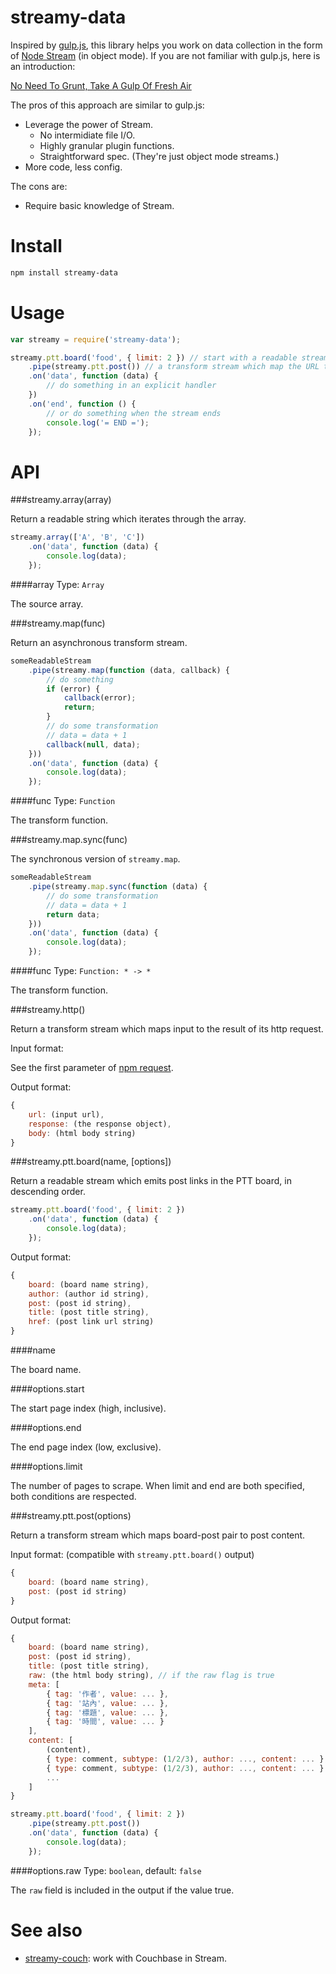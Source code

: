streamy-data
=========

Inspired by [gulp.js](http://gulpjs.com/), this library helps you work on data collection in the form of [Node Stream](http://nodejs.org/api/stream.html) (in object mode). If you are not familiar with gulp.js, here is an introduction:

[No Need To Grunt, Take A Gulp Of Fresh Air](http://travismaynard.com/writing/no-need-to-grunt-take-a-gulp-of-fresh-air)

The pros of this approach are similar to gulp.js:
* Leverage the power of Stream.
	* No intermidiate file I/O.
	* Highly granular plugin functions.
	* Straightforward spec. (They're just object mode streams.)
* More code, less config.

The cons are:
* Require basic knowledge of Stream.

# Install

```bash
npm install streamy-data
```

# Usage

```js
var streamy = require('streamy-data');

streamy.ptt.board('food', { limit: 2 }) // start with a readable stream which emits post URLs
	.pipe(streamy.ptt.post()) // a transform stream which map the URL to post content
	.on('data', function (data) {
		// do something in an explicit handler
	})
	.on('end', function () {
		// or do something when the stream ends
		console.log('= END =');
	});
```

# API

###streamy.array(array)

Return a readable string which iterates through the array.

```js
streamy.array(['A', 'B', 'C'])
	.on('data', function (data) {
		console.log(data);
	});
```

####array
Type: `Array`

The source array.

###streamy.map(func)

Return an asynchronous transform stream.

```js
someReadableStream
	.pipe(streamy.map(function (data, callback) {
		// do something
		if (error) {
			callback(error);
			return;
		}
		// do some transformation
		// data = data + 1
		callback(null, data);
	}))
	.on('data', function (data) {
		console.log(data);
	});
```

####func
Type: `Function`

The transform function.

###streamy.map.sync(func)

The synchronous version of `streamy.map`.

```js
someReadableStream
	.pipe(streamy.map.sync(function (data) {
		// do some transformation
		// data = data + 1
		return data;
	}))
	.on('data', function (data) {
		console.log(data);
	});
```

####func
Type: `Function: * -> *`

The transform function.

###streamy.http()

Return a transform stream which maps input to the result of its http request. 

Input format:

See the first parameter of [npm request](https://github.com/mikeal/request).

Output format:

```js
{
	url: (input url),
	response: (the response object),
	body: (html body string)
}
```

###streamy.ptt.board(name, [options])

Return a readable stream which emits post links in the PTT board, in descending order.

```js
streamy.ptt.board('food', { limit: 2 })
	.on('data', function (data) {
		console.log(data);
	});
```

Output format:

```js
{
	board: (board name string),
	author: (author id string),
	post: (post id string),
	title: (post title string),
	href: (post link url string)
}
```

####name

The board name.

####options.start

The start page index (high, inclusive).

####options.end

The end page index (low, exclusive).

####options.limit

The number of pages to scrape. When limit and end are both specified, both conditions are respected.

###streamy.ptt.post(options)

Return a transform stream which maps board-post pair to post content.

Input format: (compatible with `streamy.ptt.board()` output)
```js
{
	board: (board name string),
	post: (post id string)
}
```

Output format:
```js
{
	board: (board name string),
	post: (post id string),
	title: (post title string),
	raw: (the html body string), // if the raw flag is true
	meta: [
		{ tag: '作者', value: ... },
		{ tag: '站內', value: ... },
		{ tag: '標題', value: ... },
		{ tag: '時間', value: ... }
	],
	content: [
		(content),
		{ type: comment, subtype: (1/2/3), author: ..., content: ... },
		{ type: comment, subtype: (1/2/3), author: ..., content: ... }
		...
	]
}
```

```js
streamy.ptt.board('food', { limit: 2 })
	.pipe(streamy.ptt.post())
	.on('data', function (data) {
		console.log(data);
	});
```

####options.raw
Type: `boolean`, default: `false`

The `raw` field is included in the output if the value true.

# See also
* [streamy-couch](https://github.com/simonpai/streamy-couch): work with Couchbase in Stream.
